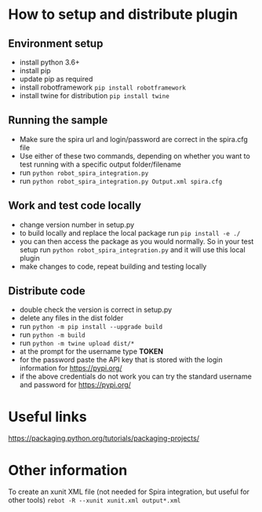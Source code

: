 # How to setup and distribute plugin

## Environment setup
- install python 3.6+
- install pip
- update pip as required
- install robotframework `pip install robotframework`
- install twine for distribution `pip install twine`

## Running the sample
- Make sure the spira url and login/password are correct in the spira.cfg file
- Use either of these two commands, depending on whether you want to test running with a specific output folder/filename
- run `python robot_spira_integration.py`
- run `python robot_spira_integration.py Output.xml spira.cfg`

## Work and test code locally
- change version number in setup.py
- to build locally and replace the local package run `pip install -e ./`
- you can then access the package as you would normally. So in your test setup run `python robot_spira_integration.py` and it will use this local plugin
- make changes to code, repeat building and testing locally 

## Distribute code
- double check the version is correct in setup.py
- delete any files in the dist folder
- run `python -m pip install --upgrade build`
- run `python -m build`
- run `python -m twine upload dist/*`
- at the prompt for the username type __TOKEN__
- for the password paste the API key that is stored with the login information for https://pypi.org/
- if the above credentials do not work you can try the standard username and password for https://pypi.org/

# Useful links
https://packaging.python.org/tutorials/packaging-projects/

# Other information
To create an xunit XML file (not needed for Spira integration, but useful for other tools)
`rebot -R --xunit xunit.xml output*.xml`